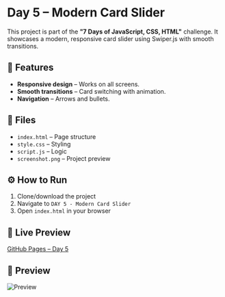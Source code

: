 # Day 5 – Modern Card Slider

This project is part of the **"7 Days of JavaScript, CSS, HTML"** challenge. It showcases a modern, responsive card slider using Swiper.js with smooth transitions.

## 🚀 Features

- **Responsive design** – Works on all screens.
- **Smooth transitions** – Card switching with animation.
- **Navigation** – Arrows and bullets.

## 📂 Files

- `index.html` – Page structure  
- `style.css` – Styling  
- `script.js` – Logic  
- `screenshot.png` – Project preview

## ⚙️ How to Run

1. Clone/download the project  
2. Navigate to `DAY 5 - Modern Card Slider`  
3. Open `index.html` in your browser  

## 🔗 Live Preview

[GitHub Pages – Day 5](https://whereismytime.github.io/7-Days-of-JavaScript-CSS-HTML/DAY%205%20-%20Modern%20Card%20Slider/)

## 📸 Preview

![Preview](screenshot.png)